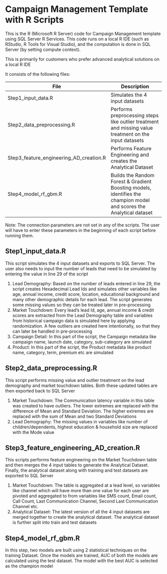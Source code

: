# Campaign Management Template with R Scripts

This is the R (Microsoft R Server) code for Campaign Management template using SQL Server R Services. This code runs on a local R IDE (such as RStudio, R Tools for Visual Studio), and the computation is done in SQL Server (by setting compute context).

This is primarily for customers who prefer advanced analytical solutions on a local R IDE

It consists of the following files:

| File | Description |
| --- | --- |
| Step1\_input\_data.R | Simulates the 4 input datasets |
| Step2\_data\_preprocessing.R | Performs preprocessing steps like outlier treatment and missing value treatment on the input datasets |
| Step3\_feature\_engineering\_AD\_creation.R | Performs Feature Engineering and creates the Analytical Dataset |
| Step4\_model\_rf\_gbm.R | Builds the Random Forest &amp; Gradient Boosting models, identifies the champion model and scores the Analytical dataset |

Note: The connection parameters are not set in any of the scripts. The user will have to enter these parameters in the beginning of each script before running them.

## Step1_input_data.R

This script simulates the 4 input datasets and exports to SQL Server. The user also needs to input the number of leads that need to be simulated by entering the value in line 29 of the script
1.	Lead Demography: Based on the number of leads entered in line 29, the script creates Hexadecimal Lead Ids and simulates other variables like age, annual income, credit score, location, educational background and many other demographic details for each lead. The script generates some missing values so they can be treated later in pre-processing
2.	Market Touchdown: Every lead’s lead Id, age, annual income & credit scores are extracted from the Lead Demography table and variables from historical campaign data is simulated here by applying randomization. A few outliers are created here intentionally, so that they can later be handled in pre-processing
3.	Campaign Detail: In this part of the script, the Campaign metadata like campaign name, launch date, category, sub-category are simulated
4.	Product: In this part of the script, the Product metadata like product name, category, term, premium etc are simulated

## Step2_data_preprocessing.R

This script performs missing value and outlier treatment on the lead demography and market touchdown tables. Both these updated tables are then exported back to SQL Server 
1.	Market Touchdown: The Communication latency variable in this table was created to have outliers. The lower extremes are replaced with the difference of Mean and Standard Deviation. The higher extremes are replaced with the sum of Mean and two Standard Deviations
2.	Lead Demography: The missing values in variables like number of children/dependents, highest education & household size are replaced with the Mode value

## Step3_feature_engineering_AD_creation.R

This scripts performs feature engineering on the Market Touchdown table and then merges the 4 input tables to generate the Analytical Dataset. Finally, the analytical dataset along with training and test datasets are exported to SQL Server
1.	Market Touchdown: The table is aggregated at a lead level, so variables like channel which will have more than one value for each user are pivoted and aggregated to from variables like SMS count, Email count, Call Count, Last Communication Channel, Second Last Communication Channel etc.
2.	Analytical Dataset: The latest version of all the 4 input datasets are merged together to create the analytical dataset. The analytical dataset is further split into train and test datasets	 

## Step4_model_rf_gbm.R

In this step, two models are built using 2 statistical techniques on the training Dataset. Once the models are trained, AUC of both the models are calculated using the test dataset. The model with the best AUC is selected as the champion model
